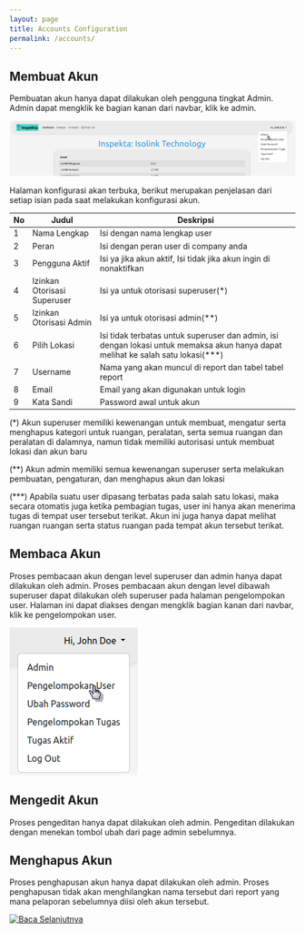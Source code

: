 ```yaml
---
layout: page
title: Accounts Configuration
permalink: /accounts/
---
```

## Membuat Akun
Pembuatan akun hanya dapat dilakukan oleh pengguna tingkat Admin. Admin dapat mengklik ke bagian kanan dari navbar, klik ke admin.

![admin_page](/images/admin.png)

Halaman konfigurasi akan terbuka, berikut merupakan penjelasan dari setiap isian pada saat melakukan konfigurasi akun.

| No | Judul                       | Deskripsi |
|----|-----------------------------|-----------|
| 1  | Nama Lengkap                |    Isi dengan nama lengkap user       |
| 2  | Peran                       |    Isi dengan peran user di company anda       |
| 3  | Pengguna Aktif              |     Isi ya jika akun aktif, Isi tidak jika akun ingin di nonaktifkan      |
| 4  | Izinkan Otorisasi Superuser |    Isi ya untuk otorisasi superuser(*)       |
| 5  | Izinkan Otorisasi Admin     |    Isi ya untuk otorisasi admin(**)       |
| 6  | Pilih Lokasi                |    Isi tidak terbatas untuk superuser dan admin, isi dengan lokasi untuk memaksa akun hanya dapat melihat ke salah satu lokasi(***)       |
| 7  | Username                    |    Nama yang akan muncul di report dan tabel tabel report       |
| 8  | Email                       |    Email yang akan digunakan untuk login       |
| 9  | Kata Sandi                  |    Password awal untuk akun       |

(*) Akun superuser memiliki kewenangan untuk membuat, mengatur serta menghapus kategori untuk ruangan, peralatan, serta semua ruangan dan peralatan di dalamnya,  namun tidak memiliki autorisasi untuk membuat lokasi dan akun baru

(**) Akun admin memiliki semua kewenangan superuser serta melakukan pembuatan, pengaturan, dan menghapus akun dan lokasi

(***) Apabila suatu user dipasang terbatas pada salah satu lokasi, maka secara otomatis juga ketika pembagian tugas, user ini hanya akan menerima tugas di tempat user tersebut terikat. Akun ini juga hanya dapat melihat ruangan ruangan serta status ruangan pada tempat akun tersebut terikat.

## Membaca Akun
Proses pembacaan akun dengan level superuser dan admin hanya dapat dilakukan oleh admin. 
Proses pembacaan akun dengan level dibawah superuser dapat dilakukan oleh superuser pada halaman pengelompokan user. Halaman ini dapat diakses dengan mengklik bagian kanan dari navbar, klik ke
pengelompokan user.

![pengelompokan_user](/images/usr_grp.png)

## Mengedit Akun
Proses pengeditan hanya dapat dilakukan oleh admin. Pengeditan dilakukan dengan menekan tombol ubah dari page admin sebelumnya.

## Menghapus Akun
Proses penghapusan akun hanya dapat dilakukan oleh admin. Proses penghapusan tidak akan menghilangkan nama tersebut dari report yang mana pelaporan sebelumnya diisi oleh akun tersebut.

[![Baca Selanjutnya](./rooms)](./rooms)
